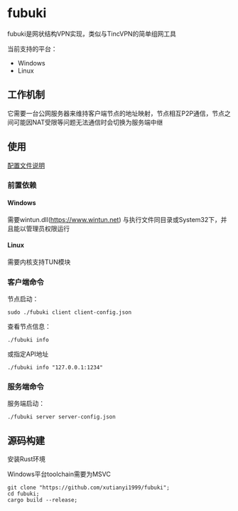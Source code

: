 # fubuki

fubuki是网状结构VPN实现，类似与TincVPN的简单组网工具

当前支持的平台：

- Windows
- Linux

## 工作机制

它需要一台公网服务器来维持客户端节点的地址映射，节点相互P2P通信，节点之间可能因NAT受限等问题无法通信时会切换为服务端中继

## 使用

[配置文件说明](https://github.com/xutianyi1999/fubuki/tree/master/cfg-example)
### 前置依赖

#### Windows
需要wintun.dll(https://www.wintun.net) 与执行文件同目录或System32下，并且能以管理员权限运行

#### Linux
需要内核支持TUN模块

### 客户端命令
节点启动：

```shell
sudo ./fubuki client client-config.json
```
查看节点信息：
```shell
./fubuki info
```
或指定API地址
```shell
./fubuki info "127.0.0.1:1234"
```
### 服务端命令
服务端启动：
```shell
./fubuki server server-config.json
```

## 源码构建
安装Rust环境

Windows平台toolchain需要为MSVC

```shell
git clone "https://github.com/xutianyi1999/fubuki";
cd fubuki;
cargo build --release;
```
